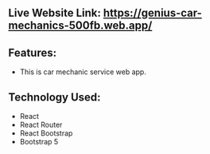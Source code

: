 ## Live Website Link: https://genius-car-mechanics-500fb.web.app/

## Features:
- This is car mechanic service web app.

## Technology Used:
- React
- React Router
- React Bootstrap
- Bootstrap 5
